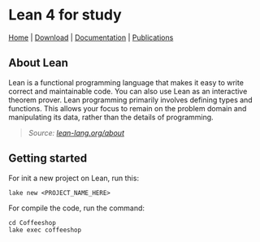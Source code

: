 # Lean 4 for study

[Home](https://lean-lang.org/) | [Download](https://lean-lang.org/download/) | [Documentation](https://lean-lang.org/documentation/) | [Publications](https://lean-lang.org/publications/)

## About Lean

Lean is a functional programming language that makes it easy to write correct and maintainable code. You can also use Lean as an interactive theorem prover. Lean programming primarily involves defining types and functions. This allows your focus to remain on the problem domain and manipulating its data, rather than the details of programming. 

> *Source: [lean-lang.org/about](https://lean-lang.org/about/)*

## Getting started

For init a new project on Lean, run this:

```shell
lake new <PROJECT_NAME_HERE>
```

For compile the code, run the command:

```shell
cd Coffeeshop
lake exec coffeeshop
```
